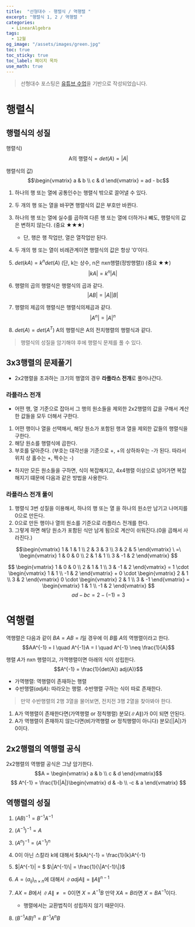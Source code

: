 ```yaml
---
title:  "선형대수 - 행렬식 / 역행렬 "
excerpt: "행렬식 1, 2 / 역행렬 "
categories:
  - LinearAlgebra
tags:
  - 12월
og_image: "/assets/images/green.jpg"
toc: true
toc_sticky: true
toc_label: 페이지 목차
use_math: true
---
```


> 선형대수 포스팅은 [유튜브 수업](https://www.youtube.com/playlist?list=PLxMkK1K0XECOj2sZG-gCk-CjvZhJ_75I4)을 기반으로 작성되었습니다.

# 행렬식

## 행렬식의 성질

행렬식)
$$\text{A의 행렬식} =det(A) = |A|$$

행렬식의 값)
$$\begin{vmatrix} a & b \\ c & d \end{vmatrix}   = ad - bc$$


1. 하나의 행 또는 열에 공통인수는 행렬식 밖으로 끌어낼 수 있다.


2. 두 개의 행 또는 열을 바꾸면 행렬식의 값은 부호만 바뀐다.

3. 하나의 행 또는 열에 실수를 곱하여 다른 행 또는 열에 더하거나 뺴도, 행렬식의 값은 변하지 않는다. (중요 ★★★)
    - 단, 행은 행 작업만, 열은 열작업만 된다.


4. 두 개의 행 또는 열이 비례관계이면 행렬식의 값은 항상 '0'이다.

5. $det(kA) = k^n det(A)$ (단, k는 상수, n은 nxn행렬(정방행렬)) (중요 ★★)
$$|kA| = k^n|A|$$

6. 행렬의 곱의 행렬식은 행렬식의 곱과 같다.
$$|AB| = |A||B|$$ 

7. 행렬의 제곱의 행렬식은 행렬식의제곱과 같다.
$$\left| A^n \right| = \left|A\right|^n$$

8. $det(A) = det(A^T)$ A의 행렬식은 A의 전치행렬의 행렬식과 같다.  

> 행렬식의 성질을 암기해야 후에 행렬식 문제를 풀 수 있다.

## 3x3행렬의 문제풀기
- 2x2행렬을 초과하는 크기의 행열의 경우 **라플라스 전개**로 풀어나간다. 

### 라플라스 전개
- 어떤 행, 열 기준으로 잡아서 그 행의 원소들을 제외한 2x2행렬의 값을 구해서 계산한 값들을 모두 더해서 구한다. 

1. 어떤 행이나 열을 선택해서, 해당 원소가 포함된 행과 열을 제외한 값들의 행렬식을 구한다.
2. 해당 원소를 행렬식에 곱한다.
3. 부호를 달아준다. (부호는 대각선을 기준으로 +, +의 상하좌우는 -가 된다. 따라서 위치 상 홀수는 +, 짝수는 -)

- 하지만 모든 원소들을 구하면, 식이 복잡해지고, 4x4행렬 이상으로 넘어가면 복잡해지기 떄문에 다음과 같은 방법을 사용한다.

### 라플라스 전개 풀이
1. 행렬식 3번 성질을 이용해서, 하나의 행 또는 열 을 하나의 원소만 남기고 나머지를 0으로 만든다.
2. 0으로 만든 행이나 열의 원소를 기준으로 라플라스 전개를 한다.
3. 그렇게 하면 해당 원소가 포함된 식만 남게 됨으로 계산이 쉬워진다.(0을 곱해서 사라진다.)

$$\begin{vmatrix} 1 & 1 & 1 \\ 2 & 3 & 3 \\ 3 & 2 & 5 \end{vmatrix}  
\ =\  \begin{vmatrix} 1 & 0 & 0 \\ 2 & 1 & 1 \\ 3 & -1 & 2 \end{vmatrix}
$$

$$
\begin{vmatrix} 1 & 0 & 0 \\ 2 & 1 & 1 \\ 3 & -1 & 2 \end{vmatrix}
= 1 \cdot \begin{vmatrix} 1 & 1 \\ -1 & 2 \end{vmatrix} + 
0 \cdot \begin{vmatrix} 2 & 1 \\ 3 & 2 \end{vmatrix}
0 \cdot \begin{vmatrix} 2 & 1 \\ 3 & -1 \end{vmatrix}
=  \begin{vmatrix} 1 & 1 \\ -1 & 2 \end{vmatrix}
$$
$$
ad-bc = 2-(-1) = 3
$$

# 역행렬
역행렬은 다음과 같이 $BA = AB = I$일 경우에 이 $B$를 $A$의 역행렬이라고 한다.
$$AA^{-1} = I \quad A^{-1}A = I \quad A^{-1} \neq \frac{1}{A}$$

행렬 $A$가 nxn 행렬이고, 가역행렬이면 아래의 식이 성립한다.
$$A^{-1} = \frac{1}{det(A)) adj(A)}$$

- 가역행렬: 역행렬이 존재하는 행렬
- 수반행렬($adjA$): 따라오는 행렬. 수반행렬 구하는 식이 따로 존재한다.

> 만약 수반행렬의 2행 3열을 물어보면, 전치전 3행 2열을 찾아봐야 한다.

1. A가 역행렬이 존재한다면(가역행렬 or 정칙행렬) 분모($\|A\|$)가 0이 되면 안된다. 
2. A가 역행렬이 존재하지 않는다면(비가역행렬 or 정칙행렬이 아니다) 분모(|\|A\|)가 0이다. 

## 2x2행렬의 역행렬 공식
2x2행렬의 역행렬 공식은 그냥 암기한다.
$$A = \begin{vmatrix} a & b \\ c & d \end{vmatrix}$$
$$ A^{-1} = \frac{1}{|A|}\begin{vmatrix} d & -b \\ -c & a \end{vmatrix} $$

## 역행렬의 성질
1. $(AB)^{-1} = B^{-1}A^{-1}$

2. $(A^{-1})^{-1} = A$

3. $(A^{n})^{-1} = (A^{-1})^n$

4. 0이 아닌 스칼라 k에 대해서 $(kA)^{-1} = \frac{1}{k}A^{-1}

5. $\|A^{-1}\| = $ $\|A^{-1}\| = \frac{1}{\|A^{-1}\|}$

6. $A = (a_{ij})_{n\times n}$에 대해서 $\|adjA\| = \|A\|^{n-1}$

7. $AX = B$에서 $\|A\| \neq = 0$이면 $X = A^{-1}B$ 만약 $XA = B$라면 $X = BA^{-1}$이다.
    - 행렬에서는 교환법칙이 성립하지 않기 때문이다.

8. $(B^{-1}AB)^n = B^{-1}A^nB$